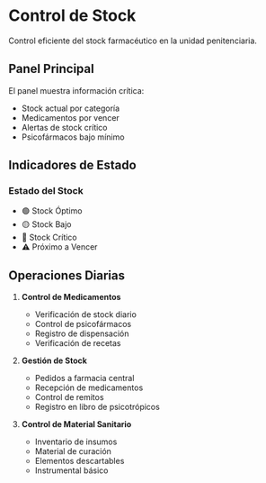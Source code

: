 # Control de Stock

Control eficiente del stock farmacéutico en la unidad penitenciaria.

## Panel Principal

El panel muestra información crítica:

- Stock actual por categoría
- Medicamentos por vencer
- Alertas de stock crítico
- Psicofármacos bajo mínimo

## Indicadores de Estado

### Estado del Stock
- 🟢 Stock Óptimo
- 🟡 Stock Bajo
- 🔴 Stock Crítico
- ⚠️ Próximo a Vencer

## Operaciones Diarias

1. **Control de Medicamentos**
   - Verificación de stock diario
   - Control de psicofármacos
   - Registro de dispensación
   - Verificación de recetas

2. **Gestión de Stock**
   - Pedidos a farmacia central
   - Recepción de medicamentos
   - Control de remitos
   - Registro en libro de psicotrópicos

3. **Control de Material Sanitario**
   - Inventario de insumos
   - Material de curación
   - Elementos descartables
   - Instrumental básico